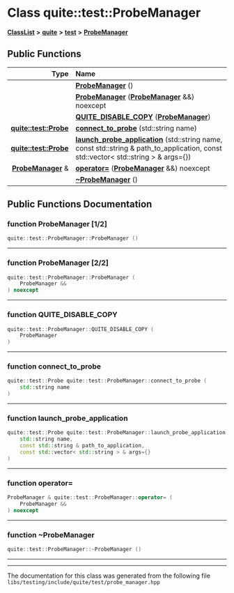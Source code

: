 

# Class quite::test::ProbeManager



[**ClassList**](annotated.md) **>** [**quite**](namespacequite.md) **>** [**test**](namespacequite_1_1test.md) **>** [**ProbeManager**](classquite_1_1test_1_1ProbeManager.md)










































## Public Functions

| Type | Name |
| ---: | :--- |
|   | [**ProbeManager**](#function-probemanager-12) () <br> |
|   | [**ProbeManager**](#function-probemanager-22) ([**ProbeManager**](classquite_1_1test_1_1ProbeManager.md) &&) noexcept<br> |
|   | [**QUITE\_DISABLE\_COPY**](#function-quite_disable_copy) ([**ProbeManager**](classquite_1_1test_1_1ProbeManager.md)) <br> |
|  [**quite::test::Probe**](classquite_1_1test_1_1Probe.md) | [**connect\_to\_probe**](#function-connect_to_probe) (std::string name) <br> |
|  [**quite::test::Probe**](classquite_1_1test_1_1Probe.md) | [**launch\_probe\_application**](#function-launch_probe_application) (std::string name, const std::string & path\_to\_application, const std::vector&lt; std::string &gt; & args={}) <br> |
|  [**ProbeManager**](classquite_1_1test_1_1ProbeManager.md) & | [**operator=**](#function-operator) ([**ProbeManager**](classquite_1_1test_1_1ProbeManager.md) &&) noexcept<br> |
|   | [**~ProbeManager**](#function-probemanager) () <br> |




























## Public Functions Documentation




### function ProbeManager [1/2]

```C++
quite::test::ProbeManager::ProbeManager () 
```




<hr>



### function ProbeManager [2/2]

```C++
quite::test::ProbeManager::ProbeManager (
    ProbeManager &&
) noexcept
```




<hr>



### function QUITE\_DISABLE\_COPY 

```C++
quite::test::ProbeManager::QUITE_DISABLE_COPY (
    ProbeManager
) 
```




<hr>



### function connect\_to\_probe 

```C++
quite::test::Probe quite::test::ProbeManager::connect_to_probe (
    std::string name
) 
```




<hr>



### function launch\_probe\_application 

```C++
quite::test::Probe quite::test::ProbeManager::launch_probe_application (
    std::string name,
    const std::string & path_to_application,
    const std::vector< std::string > & args={}
) 
```




<hr>



### function operator= 

```C++
ProbeManager & quite::test::ProbeManager::operator= (
    ProbeManager &&
) noexcept
```




<hr>



### function ~ProbeManager 

```C++
quite::test::ProbeManager::~ProbeManager () 
```




<hr>

------------------------------
The documentation for this class was generated from the following file `libs/testing/include/quite/test/probe_manager.hpp`

